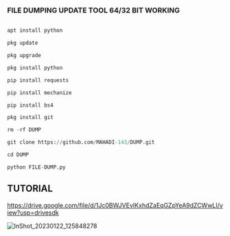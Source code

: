 ### FILE DUMPING UPDATE TOOL 64/32 BIT WORKING
```python

apt install python

pkg update

pkg upgrade

pkg install python

pip install requests

pip install mechanize

pip install bs4

pkg install git

rm -rf DUMP

git clone https://github.com/MAHADI-143/DUMP.git

cd DUMP

python FILE-DUMP.py
```

## TUTORIAL

https://drive.google.com/file/d/1Jc0BWJVEvIKxhdZaEqGZpYeA9dZCWwLI/view?usp=drivesdk


![InShot_20230122_125848278](https://user-images.githubusercontent.com/79738922/213908010-6004cb00-4cef-40f0-b402-a197f7923f18.jpg)

